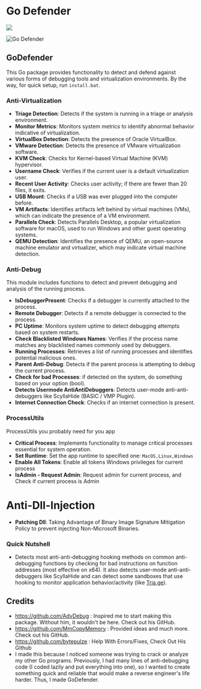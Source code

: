# Go Defender
<a href="https://t.me/pulzetools"><img src="https://img.shields.io/badge/Join%20my%20Telegram%20group-2CA5E0?style=for-the-badge&logo=telegram&labelColor=db44ad&color=5e2775"></a>

![Go Defender](GoDefenderLogo.png)

## GoDefender

This Go package provides functionality to detect and defend against various forms of debugging tools and virtualization environments.
By the way, for quick setup, run `install.bat`.

### Anti-Virtualization

- **Triage Detection**: Detects if the system is running in a triage or analysis environment.
- **Monitor Metrics**: Monitors system metrics to identify abnormal behavior indicative of virtualization.
- **VirtualBox Detection**: Detects the presence of Oracle VirtualBox.
- **VMware Detection**: Detects the presence of VMware virtualization software.
- **KVM Check**: Checks for Kernel-based Virtual Machine (KVM) hypervisor.
- **Username Check**: Verifies if the current user is a default virtualization user.
- **Recent User Activity**: Checks user activity; if there are fewer than 20 files, it exits.
- **USB Mount**: Checks if a USB was ever plugged into the computer before.
- **VM Artifacts**: Identifies artifacts left behind by virtual machines (VMs), which can indicate the presence of a VM environment.
- **Parallels Check**: Detects Parallels Desktop, a popular virtualization software for macOS, used to run Windows and other guest operating systems.
- **QEMU Detection**: Identifies the presence of QEMU, an open-source machine emulator and virtualizer, which may indicate virtual machine detection.

### Anti-Debug

This module includes functions to detect and prevent debugging and analysis of the running process.

- **IsDebuggerPresent**: Checks if a debugger is currently attached to the process.
- **Remote Debugger**: Detects if a remote debugger is connected to the process.
- **PC Uptime**: Monitors system uptime to detect debugging attempts based on system restarts.
- **Check Blacklisted Windows Names**: Verifies if the process name matches any blacklisted names commonly used by debuggers.
- **Running Processes**: Retrieves a list of running processes and identifies potential malicious ones.
- **Parent Anti-Debug**: Detects if the parent process is attempting to debug the current process.
- **Check for bad Processes**: if detected on the system, do something based on your option (bool).
- **Detects Usermode AntiAntiDebuggers**: Detects user-mode anti-anti-debuggers like ScyllaHide (BASIC / VMP Plugin).
- **Internet Connection Check**: Checks if an internet connection is present.

### ProcessUtils
ProcessUtils you probably need for you app
- **Critical Process**: Implements functionality to manage critical processes essential for system operation.
- **Set Runtime**: Set the app runtime to specified one: ```MacOS,Linux,Windows```
- **Enable All Tokens**: Enable all tokens Windows privileges for current process
- **IsAdmin - Request Admin**: Request admin for current process, and Check if current process is Admin

# Anti-Dll-Injection
- **Patching Dll**: Taking Advantage of Binary Image Signature Mitigation Policy to prevent injecting Non-Microsoft Binaries.

### Quick Nutshell

- Detects most anti-anti-debugging hooking methods on common anti-debugging functions by checking for bad instructions on function addresses (most effective on x64). It also detects user-mode anti-anti-debuggers like ScyllaHide and can detect some sandboxes that use hooking to monitor application behavior/activity (like [Tria.ge](https://tria.ge/)).

## Credits

- https://github.com/AdvDebug : Inspired me to start making this package. Without him, it wouldn't be here. Check out his GitHub.
- https://github.com/MmCopyMemory : Provided ideas and much more. Check out his GitHub.
- https://github.com/bytepulze : Help With Errors/Fixes, Check Out His Github
- I made this because I noticed someone was trying to crack or analyze my other Go programs. Previously, I had many lines of anti-debugging code (I coded lazily and put everything into one), so I wanted to create something quick and reliable that would make a reverse engineer's life harder. Thus, I made GoDefender.

